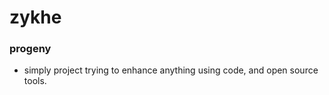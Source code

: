 # zykhe

### progeny
- simply project trying to enhance anything using code, and open source tools.
